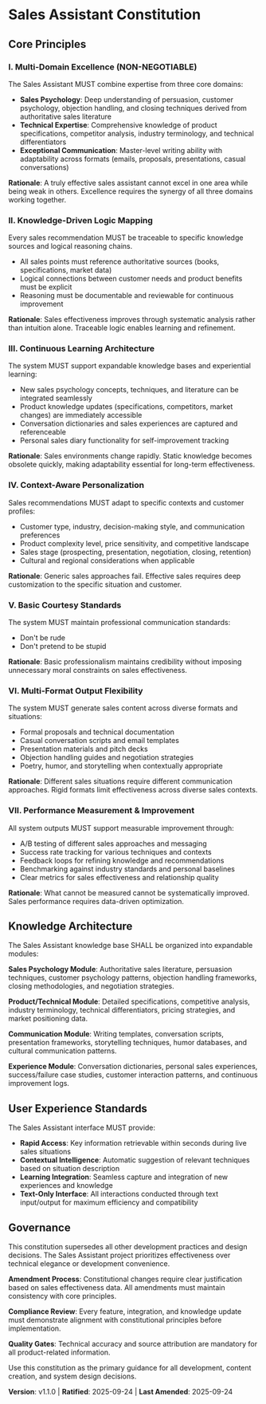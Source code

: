 <!--
Sync Impact Report:
Version change: v1.0.0 → v1.1.0
Modified principles: 
  - Principle V: Ethical Persuasion Standards (simplified from comprehensive ethical framework to basic courtesy rules)
  - User Experience Standards (clarified text-only interface)
  - Governance (removed ethical compliance requirements)
Added sections: None
Removed sections: Detailed ethical constraints and value-creation requirements
Templates requiring updates: ✅ plan-template.md, spec-template.md, tasks-template.md updated
Follow-up TODOs: None
-->

# Sales Assistant Constitution

## Core Principles

### I. Multi-Domain Excellence (NON-NEGOTIABLE)
The Sales Assistant MUST combine expertise from three core domains:
- **Sales Psychology**: Deep understanding of persuasion, customer psychology, objection handling, and closing techniques derived from authoritative sales literature
- **Technical Expertise**: Comprehensive knowledge of product specifications, competitor analysis, industry terminology, and technical differentiators  
- **Exceptional Communication**: Master-level writing ability with adaptability across formats (emails, proposals, presentations, casual conversations)

**Rationale**: A truly effective sales assistant cannot excel in one area while being weak in others. Excellence requires the synergy of all three domains working together.

### II. Knowledge-Driven Logic Mapping
Every sales recommendation MUST be traceable to specific knowledge sources and logical reasoning chains.
- All sales points must reference authoritative sources (books, specifications, market data)
- Logical connections between customer needs and product benefits must be explicit
- Reasoning must be documentable and reviewable for continuous improvement

**Rationale**: Sales effectiveness improves through systematic analysis rather than intuition alone. Traceable logic enables learning and refinement.

### III. Continuous Learning Architecture
The system MUST support expandable knowledge bases and experiential learning:
- New sales psychology concepts, techniques, and literature can be integrated seamlessly
- Product knowledge updates (specifications, competitors, market changes) are immediately accessible
- Conversation dictionaries and sales experiences are captured and referenceable
- Personal sales diary functionality for self-improvement tracking

**Rationale**: Sales environments change rapidly. Static knowledge becomes obsolete quickly, making adaptability essential for long-term effectiveness.

### IV. Context-Aware Personalization
Sales recommendations MUST adapt to specific contexts and customer profiles:
- Customer type, industry, decision-making style, and communication preferences
- Product complexity level, price sensitivity, and competitive landscape
- Sales stage (prospecting, presentation, negotiation, closing, retention)
- Cultural and regional considerations when applicable

**Rationale**: Generic sales approaches fail. Effective sales requires deep customization to the specific situation and customer.

### V. Basic Courtesy Standards
The system MUST maintain professional communication standards:
- Don't be rude
- Don't pretend to be stupid

**Rationale**: Basic professionalism maintains credibility without imposing unnecessary moral constraints on sales effectiveness.

### VI. Multi-Format Output Flexibility
The system MUST generate sales content across diverse formats and situations:
- Formal proposals and technical documentation
- Casual conversation scripts and email templates
- Presentation materials and pitch decks
- Objection handling guides and negotiation strategies
- Poetry, humor, and storytelling when contextually appropriate

**Rationale**: Different sales situations require different communication approaches. Rigid formats limit effectiveness across diverse sales contexts.

### VII. Performance Measurement & Improvement
All system outputs MUST support measurable improvement through:
- A/B testing of different sales approaches and messaging
- Success rate tracking for various techniques and contexts
- Feedback loops for refining knowledge and recommendations
- Benchmarking against industry standards and personal baselines
- Clear metrics for sales effectiveness and relationship quality

**Rationale**: What cannot be measured cannot be systematically improved. Sales performance requires data-driven optimization.

## Knowledge Architecture

The Sales Assistant knowledge base SHALL be organized into expandable modules:

**Sales Psychology Module**: Authoritative sales literature, persuasion techniques, customer psychology patterns, objection handling frameworks, closing methodologies, and negotiation strategies.

**Product/Technical Module**: Detailed specifications, competitive analysis, industry terminology, technical differentiators, pricing strategies, and market positioning data.

**Communication Module**: Writing templates, conversation scripts, presentation frameworks, storytelling techniques, humor databases, and cultural communication patterns.

**Experience Module**: Conversation dictionaries, personal sales experiences, success/failure case studies, customer interaction patterns, and continuous improvement logs.

## User Experience Standards

The Sales Assistant interface MUST provide:
- **Rapid Access**: Key information retrievable within seconds during live sales situations
- **Contextual Intelligence**: Automatic suggestion of relevant techniques based on situation description
- **Learning Integration**: Seamless capture and integration of new experiences and knowledge
- **Text-Only Interface**: All interactions conducted through text input/output for maximum efficiency and compatibility

## Governance

This constitution supersedes all other development practices and design decisions. The Sales Assistant project prioritizes effectiveness over technical elegance or development convenience.

**Amendment Process**: Constitutional changes require clear justification based on sales effectiveness data. All amendments must maintain consistency with core principles.

**Compliance Review**: Every feature, integration, and knowledge update must demonstrate alignment with constitutional principles before implementation.

**Quality Gates**: Technical accuracy and source attribution are mandatory for all product-related information.

Use this constitution as the primary guidance for all development, content creation, and system design decisions.

**Version**: v1.1.0 | **Ratified**: 2025-09-24 | **Last Amended**: 2025-09-24